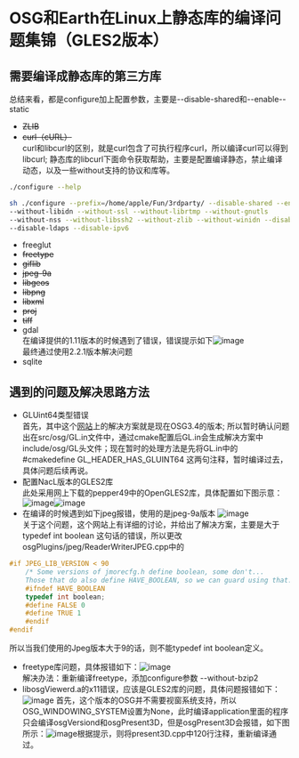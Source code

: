# OSG和Earth在Linux上静态库的编译问题集锦（GLES2版本）

## 需要编译成静态库的第三方库

总结来看，都是configure加上配置参数，主要是--disable-shared和--enable--static

- ~~ZLIB~~
- ~~curl（cURL）~~  
curl和libcurl的区别，就是curl包含了可执行程序curl，所以编译curl可以得到libcurl;
静态库的libcurl下面命令获取帮助，主要是配置编译静态，禁止编译动态，以及一些without支持的协议和库等。

```bash
./configure --help
```

```bash
sh ./configure --prefix=/home/apple/Fun/3rdparty/ --disable-shared --enable-static
--without-libidn --without-ssl --without-librtmp --without-gnutls
--without-nss --without-libssh2 --without-zlib --without-winidn --disable-rtsp --disable-ldap
--disable-ldaps --disable-ipv6
```

- freeglut
- ~~freetype~~
- ~~giflib~~
- ~~jpeg-9a~~
- ~~libgeos~~
- ~~libpng~~
- ~~libxml~~
- ~~proj~~
- ~~tiff~~
- gdal  
在编译提供的1.11版本的时候遇到了错误，错误提示如下![image](file:///F:/img/gdalerror.jpg)  
最终通过使用2.2.1版本解决问题
- sqlite  

## 遇到的问题及解决思路方法

- GLUint64类型错误  
首先，其中这个[网站](http://forum.openscenegraph.org/viewtopic.php?t=15102)上的解决方案就是现在OSG3.4的版本;
所以暂时确认问题出在src/osg/GL.in文件中，通过cmake配置后GL.in会生成解决方案中include/osg/GL头文件；现在暂时的处理方法是先将GL.in中的#cmakedefine GL_HEADER_HAS_GLUINT64 这两句注释，暂时编译过去，具体问题后续再说。
- 配置NacL版本的GLES2库  
此处采用网上下载的pepper49中的OpenGLES2库，具体配置如下图示意：
![image](file:///F:/img/cmake1.jpg)![image](file:///F:/img/cmake2.jpg)
- 在编译的时候遇到如下jpeg报错，使用的是jpeg-9a版本
![image](file:///F:/img/jpeg.jpg)  
关于这个问题，这个网站上有详细的讨论，并给出了解决方案，主要是大于 typedef int boolean 这句话的错误，所以更改osgPlugins/jpeg/ReaderWriterJPEG.cpp中的
```C++
#if JPEG_LIB_VERSION < 90
    /* Some versions of jmorecfg.h define boolean, some don't...
    Those that do also define HAVE_BOOLEAN, so we can guard using that. */
    #ifndef HAVE_BOOLEAN
    typedef int boolean;
    #define FALSE 0
    #define TRUE 1
    #endif
#endif
```
所以当我们使用的Jpeg版本大于9的话，则不能typedef int boolean定义。
- freetype库问题，具体报错如下：![image](file:///F:/img/freetype.jpg)  
解决办法：重新编译freetype，添加configure参数 --without-bzip2
 - libosgViewerd.a的x11错误，应该是GLES2库的问题，具体问题报错如下：![image](file:///F:/img/x11.jpg)
 首先，这个版本的OSG并不需要视窗系统支持，所以OSG_WINDOWING_SYSTEM设置为None，此时编译application里面的程序只会编译osgVersiond和osgPresent3D，但是osgPresent3D会报错，如下图所示：![image](file:///F:/img/present.jpg)根据提示，则将present3D.cpp中120行注释，重新编译通过。
